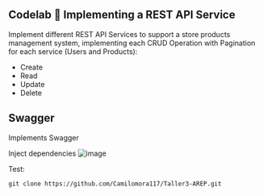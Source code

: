 
## Codelab 🧪 Implementing a REST API Service

Implement different REST API Services to support a store products management system, implementing each CRUD Operation
with Pagination for each service (Users and Products):

- Create
- Read
- Update
- Delete

## Swagger

Implements Swagger

Inject dependencies
![image](https://user-images.githubusercontent.com/98135134/219975349-0910faaa-3e1b-4ca4-9c20-b5fd6c31e7e8.png)

Test: 
```
git clone https://github.com/Camilomora117/Taller3-AREP.git
```


